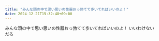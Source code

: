 ```yaml
---
title: "みんな頭の中で思い思いの性器おっ勃てて歩いてればいいのよ！"
date: 2024-12-21T15:32:48+09:00
---
```

みんな頭の中で思い思いの性器おっ勃てて歩いてればいいのよ！
いいわけないだろ
